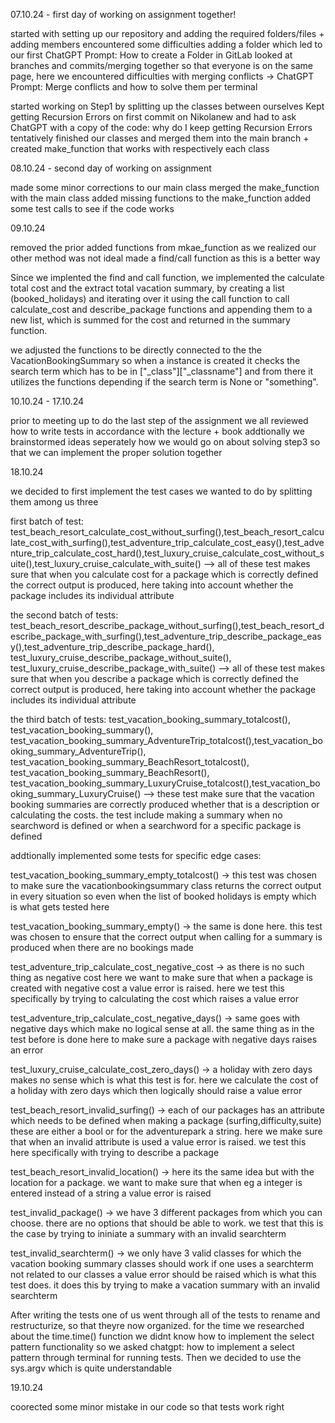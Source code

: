 07.10.24 - first day of working on assignment together!

started with setting up our repository and adding the required folders/files + adding members
encountered some difficulties adding a folder which led to our first ChatGPT Prompt: How to create a Folder in GitLab
looked at branches and commits/merging together so that everyone is on the same page, here we encountered difficulties with merging conflicts -> ChatGPT Prompt: Merge conflicts and how to solve them per terminal

started working on Step1 by splitting up the classes between ourselves 
Kept getting Recursion Errors on first commit on Nikolanew and had to ask ChatGPT with a copy of the code: why do I keep getting Recursion Errors
tentatively finished our classes and merged them into the main branch + created make_function that works with respectively each class

08.10.24 - second day of working on assignment

made some minor corrections to our main class
merged the make_function with the main class
added missing functions to the make_function
added some test calls to see if the code works

09.10.24

removed the prior added functions from mkae_function as we realized our other method was not ideal
made a find/call function as this is a better way 

Since we implented the find and call function, we implemented the calculate total cost and the extract total vacation summary, by creating a list (booked_holidays) and iterating over it using the call function to call calculate_cost and describe_package functions and appending them to a new list, which is summed for the cost and returned in the summary function.

we adjusted the functions to be directly connected to the the VacationBookingSummary so when a  instance is created it checks the search term which  has to be in ["_class"]["_classname"] and from there it utilizes the functions depending if the search term is None or "something".

10.10.24 - 17.10.24

prior to meeting up to do the last step of the assignment we all reviewed how to write tests in accordance with the lecture + book
addtionally we brainstormed ideas seperately how we would go on about solving step3 so that we can implement the proper solution together

18.10.24

we decided to first implement the test cases we wanted to do by splitting them among us three

first batch of test: 
test_beach_resort_calculate_cost_without_surfing(),test_beach_resort_calculate_cost_with_surfing(),test_adventure_trip_calculate_cost_easy(),test_adventure_trip_calculate_cost_hard(),test_luxury_cruise_calculate_cost_without_suite(),test_luxury_cruise_calculate_with_suite()
--> all of these test makes sure that when you calculate cost for a package which is correctly defined the correct output is produced, here taking into account whether the package includes its individual attribute

the second batch of tests:
test_beach_resort_describe_package_without_surfing(),test_beach_resort_describe_package_with_surfing(),test_adventure_trip_describe_package_easy(),test_adventure_trip_describe_package_hard(), test_luxury_cruise_describe_package_without_suite(), test_luxury_cruise_describe_package_with_suite()
--> all of these test makes sure that when you describe a package which is correctly defined the correct output is produced, here taking into account whether the package includes its individual attribute

the third batch of tests:
test_vacation_booking_summary_totalcost(), test_vacation_booking_summary(), test_vacation_booking_summary_AdventureTrip_totalcost(),test_vacation_booking_summary_AdventureTrip(), test_vacation_booking_summary_BeachResort_totalcost(), test_vacation_booking_summary_BeachResort(), test_vacation_booking_summary_LuxuryCruise_totalcost(),test_vacation_booking_summary_LuxuryCruise()
--> these test make sure that the vacation booking summaries are correctly produced whether that is a description or calculating the costs. the test include making a summary when no searchword is defined or when a searchword for a specific package is defined

addtionally implemented some tests for specific edge cases:

test_vacation_booking_summary_empty_totalcost()
-> this test was chosen to make sure the vacationbookingsummary class returns the correct output in every situation so even  when the list of booked holidays is empty which is what gets tested here

test_vacation_booking_summary_empty()
-> the same is done here. this test was chosen to ensure that the correct output when calling for a summary is produced when there are no bookings made 

test_adventure_trip_calculate_cost_negative_cost
-> as there is no such thing as negative cost here we want to make sure that when a package is created with negative cost a value error is raised. here we test this specifically by trying to calculating the cost which raises a value error

test_adventure_trip_calculate_cost_negative_days()
-> same goes with negative days which make no logical sense at all. the same thing as in the test before is done here to make sure a package with negative days raises an error

test_luxury_cruise_calculate_cost_zero_days()
-> a holiday with zero days makes no sense which is what this test is for. here we calculate the cost of a holiday with zero days which then logically should raise a value error

test_beach_resort_invalid_surfing()
-> each of our packages has an attribute which needs to be defined when making a package (surfing,difficulty,suite) these are either a bool or for the adventurepark a string. here we make sure that when an invalid attribute is used a value error is raised. we test this here specifically with trying to describe a package

test_beach_resort_invalid_location()
-> here its the same idea but with the location for a package. we want to make sure that when eg a integer is entered instead of a string a value error is raised 

test_invalid_package()
-> we have 3 different packages from which you can choose. there are no options that should be able to work. we test that this is the case by trying to ininiate a summary with an invalid searchterm

test_invalid_searchterm()
-> we only have 3 valid classes for which the vacation booking summary classes should work if one uses a searchterm not related to our classes a value error should be raised which is what this test does. it does this by trying to make a vacation summary with an invalid searchterm

After writing the tests one of us went through all of the tests to rename and restructurize, so that theyre now organized.
for the time we researched about the time.time() function 
we didnt know how to implement the select pattern functionality so we asked chatgpt: how to implement a select pattern through terminal for running tests. Then we decided to use the sys.argv which is quite understandable

19.10.24

coorected some minor mistake in our code so that tests work right